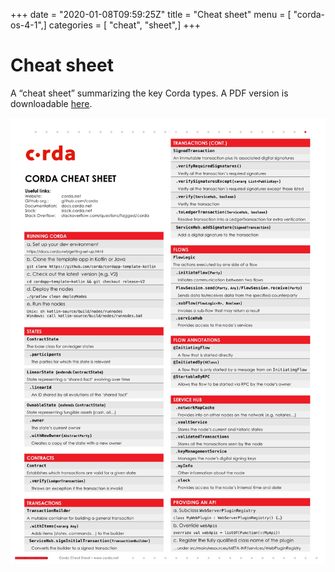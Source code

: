 +++
date = "2020-01-08T09:59:25Z"
title = "Cheat sheet"
menu = [ "corda-os-4-1",]
categories = [ "cheat", "sheet",]
+++


# Cheat sheet

A “cheat sheet” summarizing the key Corda types. A PDF version is downloadable [here](_static/corda-cheat-sheet.pdf).

![cheatsheet](resources/cheatsheet.jpg "cheatsheet")
